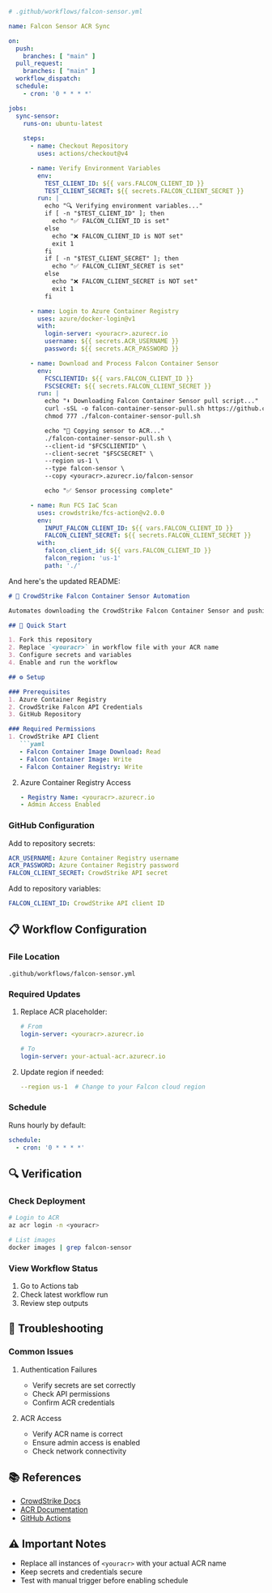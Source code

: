 ```yaml
# .github/workflows/falcon-sensor.yml

name: Falcon Sensor ACR Sync

on:
  push:
    branches: [ "main" ]
  pull_request:
    branches: [ "main" ]
  workflow_dispatch:
  schedule:
    - cron: '0 * * * *'

jobs:
  sync-sensor:
    runs-on: ubuntu-latest
    
    steps:
      - name: Checkout Repository
        uses: actions/checkout@v4

      - name: Verify Environment Variables
        env:
          TEST_CLIENT_ID: ${{ vars.FALCON_CLIENT_ID }}
          TEST_CLIENT_SECRET: ${{ secrets.FALCON_CLIENT_SECRET }}
        run: |
          echo "🔍 Verifying environment variables..."
          if [ -n "$TEST_CLIENT_ID" ]; then
            echo "✅ FALCON_CLIENT_ID is set"
          else
            echo "❌ FALCON_CLIENT_ID is NOT set"
            exit 1
          fi
          if [ -n "$TEST_CLIENT_SECRET" ]; then
            echo "✅ FALCON_CLIENT_SECRET is set"
          else
            echo "❌ FALCON_CLIENT_SECRET is NOT set"
            exit 1
          fi

      - name: Login to Azure Container Registry
        uses: azure/docker-login@v1
        with:
          login-server: <youracr>.azurecr.io
          username: ${{ secrets.ACR_USERNAME }}
          password: ${{ secrets.ACR_PASSWORD }}

      - name: Download and Process Falcon Container Sensor
        env:
          FCSCLIENTID: ${{ vars.FALCON_CLIENT_ID }}
          FSCSECRET: ${{ secrets.FALCON_CLIENT_SECRET }}
        run: |
          echo "⬇️ Downloading Falcon Container Sensor pull script..."
          curl -sSL -o falcon-container-sensor-pull.sh https://github.com/CrowdStrike/falcon-scripts/releases/latest/download/falcon-container-sensor-pull.sh
          chmod 777 ./falcon-container-sensor-pull.sh

          echo "🔄 Copying sensor to ACR..."
          ./falcon-container-sensor-pull.sh \
          --client-id "$FCSCLIENTID" \
          --client-secret "$FSCSECRET" \
          --region us-1 \
          --type falcon-sensor \
          --copy <youracr>.azurecr.io/falcon-sensor

          echo "✅ Sensor processing complete"

      - name: Run FCS IaC Scan
        uses: crowdstrike/fcs-action@v2.0.0
        env:
          INPUT_FALCON_CLIENT_ID: ${{ vars.FALCON_CLIENT_ID }}
          FALCON_CLIENT_SECRET: ${{ secrets.FALCON_CLIENT_SECRET }}
        with:
          falcon_client_id: ${{ vars.FALCON_CLIENT_ID }}
          falcon_region: 'us-1'
          path: './'
```

And here's the updated README:

```markdown
# 🦅 CrowdStrike Falcon Container Sensor Automation

Automates downloading the CrowdStrike Falcon Container Sensor and pushing it to Azure Container Registry (ACR).

## 🚀 Quick Start

1. Fork this repository
2. Replace `<youracr>` in workflow file with your ACR name
3. Configure secrets and variables
4. Enable and run the workflow

## ⚙️ Setup

### Prerequisites
1. Azure Container Registry
2. CrowdStrike Falcon API Credentials
3. GitHub Repository

### Required Permissions
1. CrowdStrike API Client
   ```yaml
   - Falcon Container Image Download: Read
   - Falcon Container Image: Write
   - Falcon Container Registry: Write
   ```

2. Azure Container Registry Access
   ```yaml
   - Registry Name: <youracr>.azurecr.io
   - Admin Access Enabled
   ```

### GitHub Configuration
Add to repository secrets:
```yaml
ACR_USERNAME: Azure Container Registry username
ACR_PASSWORD: Azure Container Registry password
FALCON_CLIENT_SECRET: CrowdStrike API secret
```

Add to repository variables:
```yaml
FALCON_CLIENT_ID: CrowdStrike API client ID
```

## 📋 Workflow Configuration

### File Location
`.github/workflows/falcon-sensor.yml`

### Required Updates
1. Replace ACR placeholder:
   ```yaml
   # From
   login-server: <youracr>.azurecr.io
   
   # To
   login-server: your-actual-acr.azurecr.io
   ```

2. Update region if needed:
   ```yaml
   --region us-1  # Change to your Falcon cloud region
   ```

### Schedule
Runs hourly by default:
```yaml
schedule:
  - cron: '0 * * * *'
```

## 🔍 Verification

### Check Deployment
```bash
# Login to ACR
az acr login -n <youracr>

# List images
docker images | grep falcon-sensor
```

### View Workflow Status
1. Go to Actions tab
2. Check latest workflow run
3. Review step outputs

## 🛟 Troubleshooting

### Common Issues
1. Authentication Failures
   - Verify secrets are set correctly
   - Check API permissions
   - Confirm ACR credentials

2. ACR Access
   - Verify ACR name is correct
   - Ensure admin access is enabled
   - Check network connectivity

## 📚 References
- [CrowdStrike Docs](https://falcon.crowdstrike.com/documentation/146/falcon-container-security)
- [ACR Documentation](https://learn.microsoft.com/en-us/azure/container-registry/)
- [GitHub Actions](https://docs.github.com/en/actions)

## ⚠️ Important Notes
- Replace all instances of `<youracr>` with your actual ACR name
- Keep secrets and credentials secure
- Test with manual trigger before enabling schedule
```
